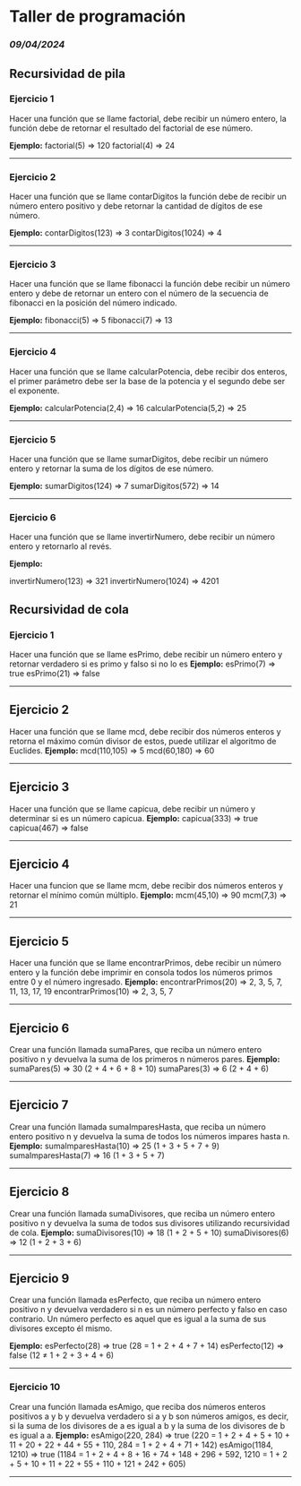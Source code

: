 # Taller de programación
### *09/04/2024*
## Recursividad de pila
### Ejercicio 1
Hacer una función que se llame factorial, debe recibir un número entero, la función debe de retornar el resultado del factorial de ese número.

**Ejemplo:**
factorial(5)  => 120
factorial(4) => 24

***
### Ejercicio 2
Hacer una función que se llame contarDigitos la función debe de recibir un número entero positivo y debe retornar la cantidad de dígitos de ese número.

**Ejemplo:**
contarDigitos(123) => 3
contarDigitos(1024) => 4

***
### Ejercicio 3
Hacer una función que se llame fibonacci la función debe recibir un número entero y debe de retornar un entero con el número de la secuencia de fibonacci en la posición del número indicado.

**Ejemplo:**
fibonacci(5) => 5
fibonacci(7) => 13

***
### Ejercicio 4
Hacer una función que se llame calcularPotencia, debe recibir dos enteros, el primer parámetro debe ser la base de la potencia y el segundo debe ser el exponente.

**Ejemplo:**
calcularPotencia(2,4) => 16
calcularPotencia(5,2) => 25

***
### Ejercicio 5
Hacer una función que se llame sumarDigitos, debe recibir un número entero y retornar la suma de los dígitos de ese número.

**Ejemplo:**
sumarDigitos(124) => 7
sumarDigitos(572) => 14

***
### Ejercicio 6
Hacer una función que se llame invertirNumero, debe recibir un número entero y retornarlo al revés.

**Ejemplo:**

invertirNumero(123) => 321
invertirNumero(1024) => 4201
## Recursividad de cola
### Ejercicio 1
Hacer una función que se llame esPrimo, debe recibir un número entero y retornar verdadero si es primo y falso si no lo es
**Ejemplo:**
esPrimo(7) => true
esPrimo(21) => false

***
## Ejercicio 2
Hacer una función que se llame mcd, debe recibir dos números enteros y retorna el máximo común divisor de estos, puede utilizar el algoritmo de Euclides.
**Ejemplo:**
mcd(110,105) => 5
mcd(60,180) => 60

***
## Ejercicio 3
Hacer una función que se llame capicua, debe recibir un número y determinar si es un número capicua.
**Ejemplo:**
capicua(333) => true
capicua(467) => false

***
## Ejercicio 4
Hacer una funcion que se llame mcm, debe recibir dos números enteros y retornar el mínimo común múltiplo.
**Ejemplo:**
mcm(45,10) => 90
mcm(7,3) => 21

***
## Ejercicio 5
Hacer una función que se llame encontrarPrimos, debe recibir un número entero y la función debe imprimir en consola todos los números primos entre 0 y el número ingresado.
**Ejemplo:**
encontrarPrimos(20) => 2, 3, 5, 7, 11, 13, 17, 19
encontrarPrimos(10) => 2, 3, 5, 7

***
## Ejercicio 6
Crear una función llamada sumaPares, que reciba un número entero positivo n y devuelva la suma de los primeros n números pares.
**Ejemplo:**
sumaPares(5) => 30 (2 + 4 + 6 + 8 + 10)
sumaPares(3) => 6 (2 + 4 + 6)

***
## Ejercicio 7
Crear una función llamada sumaImparesHasta, que reciba un número entero positivo n y devuelva la suma de todos los números impares hasta n.
**Ejemplo:**
sumaImparesHasta(10) => 25 (1 + 3 + 5 + 7 + 9)
sumaImparesHasta(7) => 16 (1 + 3 + 5 + 7)
***

## Ejercicio 8
Crear una función llamada sumaDivisores, que reciba un número entero positivo n y devuelva la suma de todos sus divisores utilizando recursividad de cola.
**Ejemplo:**
sumaDivisores(10) => 18 (1 + 2 + 5 + 10)
sumaDivisores(6) => 12 (1 + 2 + 3 + 6)

***
## Ejercicio 9
Crear una función llamada esPerfecto, que reciba un número entero positivo n y devuelva verdadero si n es un número perfecto y falso en caso contrario. Un número perfecto es aquel que es igual a la suma de sus divisores excepto él mismo.

**Ejemplo:**
esPerfecto(28) => true (28 = 1 + 2 + 4 + 7 + 14)
esPerfecto(12) => false (12 ≠ 1 + 2 + 3 + 4 + 6)

***
### Ejercicio 10
Crear una función llamada esAmigo, que reciba dos números enteros positivos a y b y devuelva verdadero si a y b son números amigos, es decir, si la suma de los divisores de a es igual a b y la suma de los divisores de b es igual a a.
**Ejemplo:**
esAmigo(220, 284) => true (220 = 1 + 2 + 4 + 5 + 10 + 11 + 20 + 22 + 44 + 55 + 110, 284 = 1 + 2 + 4 + 71 + 142)
esAmigo(1184, 1210) => true (1184 = 1 + 2 + 4 + 8 + 16 + 74 + 148 + 296 + 592, 1210 = 1 + 2 + 5 + 10 + 11 + 22 + 55 + 110 + 121 + 242 + 605)
***
